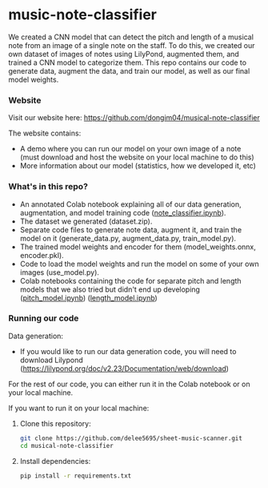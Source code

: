 # music-note-classifier

We created a CNN model that can detect the pitch and length of a musical note from an image of a single note on the staff. To do this, we created our own dataset of images of notes using LilyPond, augmented them, and trained a CNN model to categorize them. This repo contains our code to generate data, augment the data, and train our model, as well as our final model weights.

### Website
Visit our website here: https://github.com/dongim04/musical-note-classifier

The website contains:
- A demo where you can run our model on your own image of a note (must download and host the website on your local machine to do this)
- More information about our model (statistics, how we developed it, etc)

### What's in this repo?
- An annotated Colab notebook explaining all of our data generation, augmentation, and model training code ([note_classifier.ipynb](https://colab.research.google.com/drive/1Hfccm4PxE03oROSF8VCTFl2dbOS89iVS?usp=sharing)).
- The dataset we generated (dataset.zip).
- Separate code files to generate note data, augment it, and train the model on it (generate_data.py, augment_data.py, train_model.py).
- The trained model weights and encoder for them (model_weights.onnx, encoder.pkl).
- Code to load the model weights and run the model on some of your own images (use_model.py).
- Colab notebooks containing the code for separate pitch and length models that we also tried but didn't end up developing
  ([pitch_model.ipynb](https://colab.research.google.com/drive/1TPdC_ecRRHT3PCibH7gpcuPoYSRZiJfY))
  ([length_model.ipynb](https://colab.research.google.com/drive/1a8o2D7-Ia2m7ToX8gd5USg6IC7ICE07T))

### Running our code
Data generation:
- If you would like to run our data generation code, you will need to download Lilypond (https://lilypond.org/doc/v2.23/Documentation/web/download)

For the rest of our code, you can either run it in the Colab notebook or on your local machine.

If you want to run it on your local machine:
1. Clone this repository:
   ```bash
   git clone https://github.com/delee5695/sheet-music-scanner.git
   cd musical-note-classifier
   ```
2. Install dependencies:
   ```bash
   pip install -r requirements.txt
   ```
